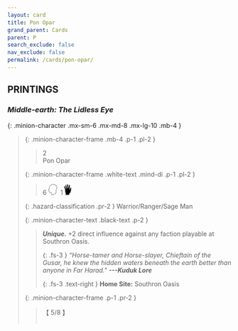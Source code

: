 ```yaml
---
layout: card
title: Pon Opar
grand_parent: Cards
parent: P
search_exclude: false
nav_exclude: false
permalink: /cards/pon-opar/
---
```


## PRINTINGS


### _Middle-earth: The Lidless Eye_

{: .minion-character .mx-sm-6 .mx-md-8 .mx-lg-10 .mb-4 }
> {: .minion-character-frame .mb-4 .p-1 .pl-2 }
> > <div class="hazard-mp">2</div>
> > <div class="card-name">Pon Opar</div>
>
> {: .minion-character-frame .white-text .mind-di .p-1 .pl-2 }
> > 6 ![](/assets/images/mind.svg)&ensp;1![](/assets/images/di.svg)
>
> {: .hazard-classification .pr-2 }
> Warrior/Ranger/Sage Man
>
> {: .minion-character-text .black-text .p-2 }
> > _**Unique.**_ +2 direct influence against any faction playable at Southron Oasis. 
> > 
> > {: .fs-3 } 
> > _“Horse-tamer and Horse-slayer, Chieftain of the Gusar, he knew the hidden waters beneath the earth better than anyone in Far Harad."_ ***---&#65279;Kuduk&nbsp;Lore***  
> > 
> > {: .fs-3 .text-right } 
> > **Home Site:** Southron Oasis 
>
> {: .minion-character-frame .p-1 .pr-2 }
> > <div class="card-shield">【 5/8 】</div>
> > <div class="card-corruption-white">&nbsp;</div>

